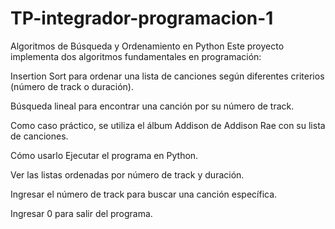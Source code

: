 # TP-integrador-programacion-1
Algoritmos de Búsqueda y Ordenamiento en Python
Este proyecto implementa dos algoritmos fundamentales en programación:

Insertion Sort para ordenar una lista de canciones según diferentes criterios (número de track o duración).

Búsqueda lineal para encontrar una canción por su número de track.

Como caso práctico, se utiliza el álbum Addison de Addison Rae con su lista de canciones.

Cómo usarlo
Ejecutar el programa en Python.

Ver las listas ordenadas por número de track y duración.

Ingresar el número de track para buscar una canción específica.

Ingresar 0 para salir del programa.
